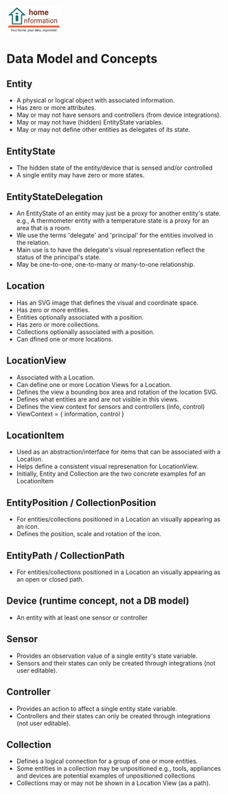 <img src="../../src/hi/static/img/hi-logo-w-tagline-197x96.png" alt="Home Information Logo" width="128">

# Data Model and Concepts

## Entity

- A physical or logical object with associated information.
- Has zero or more attributes.
- May or may not have sensors and controllers (from device integrations).
- May or may not have (hidden) EntityState variables.
- May or may not define other entities as delegates of its state.

## EntityState

- The hidden state of the entity/device that is sensed and/or controlled
- A single entity may have zero or more states.

## EntityStateDelegation

- An EntityState of an entity may just be a proxy for another entity's state. e.g., A thermometer entity with a temperature state is a proxy for an area that is a room.
- We use the terms 'delegate' and 'principal' for the entities involved in the relation.
- Main use is to have the delegate's visual representation reflect the status of the principal's state.
- May be one-to-one, one-to-many or many-to-one relationship.

## Location

- Has an SVG image that defines the visual and coordinate space.
- Has zero or more entities.
- Entities optionally associated with a position.
- Has zero or more collections.
- Collections optionally associated with a position.
- Can dfined one or more locations.

## LocationView

- Associated with a Location.
- Can define one or more Location Views for a Location.
- Defines the view a bounding box area and rotation of the location SVG.
- Defines what entities are and are not visible in this views.
- Defines the view context for sensors and controllers (info, control)
- ViewContext = { information, control }

## LocationItem

- Used as an abstraction/interface for items that can be associated with a Location.
- Helps define a consistent visual represenation for LocationView.
- Initially, Entity and Collection are the two concrete examples fof an LocationItem

## EntityPosition / CollectionPosition

- For entities/collections positioned in a Location an visually appearing as an icon.
- Defines the position, scale and rotation of the icon.


## EntityPath / CollectionPath

- For entities/collections positioned in a Location an visually appearing as an open or closed path.

## Device (runtime concept, not a DB model)

- An entity with at least one sensor or controller

## Sensor

- Provides an observation value of a single entity's state variable.
- Sensors and their states can only be created through integrations (not user editable).

## Controller

- Provides an action to affect a single entity state variable.
- Controllers and their states can only be created through integrations (not user editable).

## Collection

- Defines a logical connection for a group of one or more entities.
- Some entities in a collection may be unpositioned e.g., tools, appliances and devices are potential examples of unpositioned collections
- Collections may or may not be shown in a Location View (as a path).
